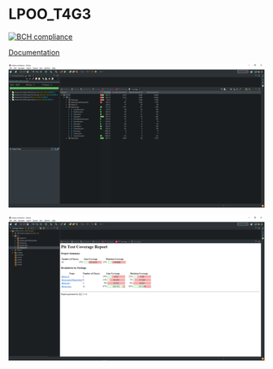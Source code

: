 # LPOO_T4G3
[![BCH compliance](https://bettercodehub.com/edge/badge/GuilhermeJSilva/LPOO_T4G3?branch=master&token=e688142e3df56b65482acd9f28eade9f7640cbda)](https://bettercodehub.com/)

[Documentation](https://guilhermejsilva.github.io/LPOO_T4G3/)

![picture](LPOO/coverage.png)

![picture](LPOO/pitMutation.png)
